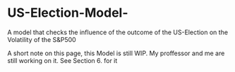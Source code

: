 # US-Election-Model-
A model that checks the influence of the outcome of the US-Election on the Volatility of the S&amp;P500

A short note on this page, this Model is still WIP. My proffessor and me are still working on it. See Section 6. for it

